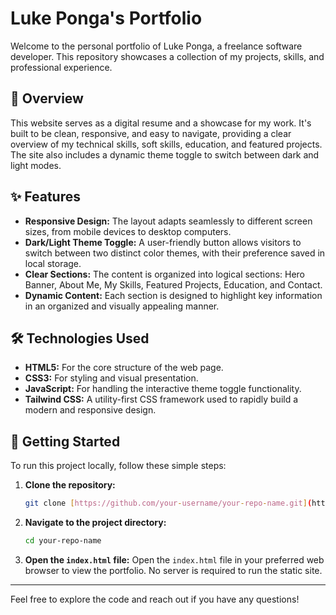 # Luke Ponga's Portfolio

Welcome to the personal portfolio of Luke Ponga, a freelance software developer. This repository showcases a collection of my projects, skills, and professional experience.

## 🚀 Overview

This website serves as a digital resume and a showcase for my work. It's built to be clean, responsive, and easy to navigate, providing a clear overview of my technical skills, soft skills, education, and featured projects. The site also includes a dynamic theme toggle to switch between dark and light modes.

## ✨ Features

-   **Responsive Design:** The layout adapts seamlessly to different screen sizes, from mobile devices to desktop computers.
-   **Dark/Light Theme Toggle:** A user-friendly button allows visitors to switch between two distinct color themes, with their preference saved in local storage.
-   **Clear Sections:** The content is organized into logical sections: Hero Banner, About Me, My Skills, Featured Projects, Education, and Contact.
-   **Dynamic Content:** Each section is designed to highlight key information in an organized and visually appealing manner.

## 🛠️ Technologies Used

-   **HTML5:** For the core structure of the web page.
-   **CSS3:** For styling and visual presentation.
-   **JavaScript:** For handling the interactive theme toggle functionality.
-   **Tailwind CSS:** A utility-first CSS framework used to rapidly build a modern and responsive design.

## 🏃 Getting Started

To run this project locally, follow these simple steps:

1.  **Clone the repository:**
    ```bash
    git clone [https://github.com/your-username/your-repo-name.git](https://github.com/your-username/your-repo-name.git)
    ```

2.  **Navigate to the project directory:**
    ```bash
    cd your-repo-name
    ```

3.  **Open the `index.html` file:**
    Open the `index.html` file in your preferred web browser to view the portfolio. No server is required to run the static site.

---

Feel free to explore the code and reach out if you have any questions!